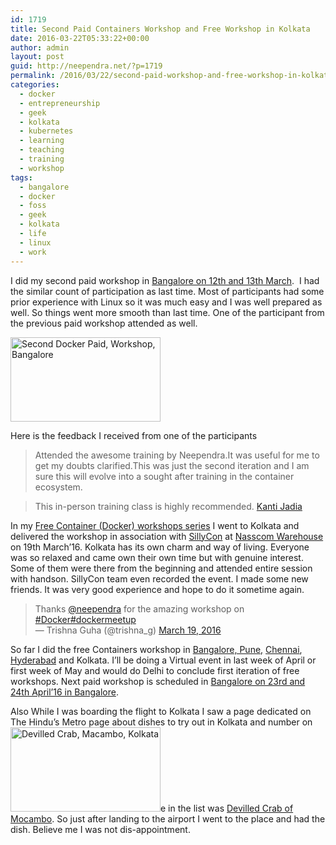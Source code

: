 ```yaml
---
id: 1719
title: Second Paid Containers Workshop and Free Workshop in Kolkata
date: 2016-03-22T05:33:22+00:00
author: admin
layout: post
guid: http://neependra.net/?p=1719
permalink: /2016/03/22/second-paid-workshop-and-free-workshop-in-kolkata/
categories:
  - docker
  - entrepreneurship
  - geek
  - kolkata
  - kubernetes
  - learning
  - teaching
  - training
  - workshop
tags:
  - bangalore
  - docker
  - foss
  - geek
  - kolkata
  - life
  - linux
  - work
---
```

I did my second paid workshop in [Bangalore on 12th and 13th March](https://www.townscript.com/e/containers-workshop-blr).  I had the similar count of participation as last time. Most of participants had some prior experience with Linux so it was much easy and I was well prepared as well. So things went more smooth than last time. One of the participant from the previous paid workshop attended as well.
  
<a title="Second Docker Paid, Workshop, Bangalore" href="https://www.flickr.com/photos/neependra/25254960053" data-flickr-embed="true"><img class="aligncenter" src="https://farm2.staticflickr.com/1456/25254960053_8d8d95d963_m.jpg" alt="Second Docker Paid, Workshop, Bangalore" width="240" height="135" /></a>
  
Here is the feedback I received from one of the participants

> Attended the awesome training by Neependra.It was useful for me to get my doubts clarified.This was just the second iteration and I am sure this will evolve into a sought after training in the container ecosystem.
   
> This in-person training class is highly recommended. [Kanti Jadia](https://in.linkedin.com/in/kantijadia) 

In my [Free Container (Docker) workshops series](http://neependra.net/?p=1532) I went to Kolkata and delivered the workshop in association with [SillyCon](https://www.facebook.com/groups/sillyconorg/) at [Nasscom Warehouse](http://10000startups.com/startup-warehouse-form/) on 19th March&#8217;16. Kolkata has its own charm and way of living. Everyone was so relaxed and came own their own time but with genuine interest. Some of them were there from the beginning and attended entire session with handson. SillyCon team even recorded the event. I made some new friends. It was very good experience and hope to do it sometime again.
  


<blockquote class="twitter-tweet" data-lang="en">
  <p>
    Thanks <a href="https://twitter.com/neependra">@neependra</a> for the amazing workshop on <a href="https://twitter.com/hashtag/Docker?src=hash">#Docker</a><a href="https://twitter.com/hashtag/dockermeetup?src=hash">#dockermeetup</a><br /> — Trishna Guha (@trishna_g) <a href="https://twitter.com/trishna_g/status/711182145922867200">March 19, 2016</a>
  </p>
</blockquote>

So far I did the free Containers workshop in [Bangalore, Pune,](http://neependra.net/?p=1557) [Chennai](http://neependra.net/?p=1603), [Hyderabad](http://neependra.net/?p=1675) and Kolkata. I&#8217;ll be doing a Virtual event in last week of April or first week of May and would do Delhi to conclude first iteration of free workshops. Next paid workshop is scheduled in [Bangalore on 23rd and 24th April&#8217;16 in Bangalore](https://www.townscript.com/e/containers-workshop-blr).
  

  
Also While I was boarding the flight to Kolkata I saw a page dedicated on The Hindu&#8217;s Metro page about dishes to try out in Kolkata and number on<a title="Devilled Crab, Macambo, Kolkata" href="https://www.flickr.com/photos/neependra/25583085640/in/datetaken/" data-flickr-embed="true"><img class="alignleft" src="https://farm2.staticflickr.com/1498/25583085640_9927e0048e_m.jpg" alt="Devilled Crab, Macambo, Kolkata" width="240" height="135" /></a>e in the list was [Devilled Crab of Mocambo](https://www.zomato.com/kolkata/mocambo-park-street-area/menu). So just after landing to the airport I went to the place and had the dish. Believe me I was not dis-appointment.
  
&nbsp;